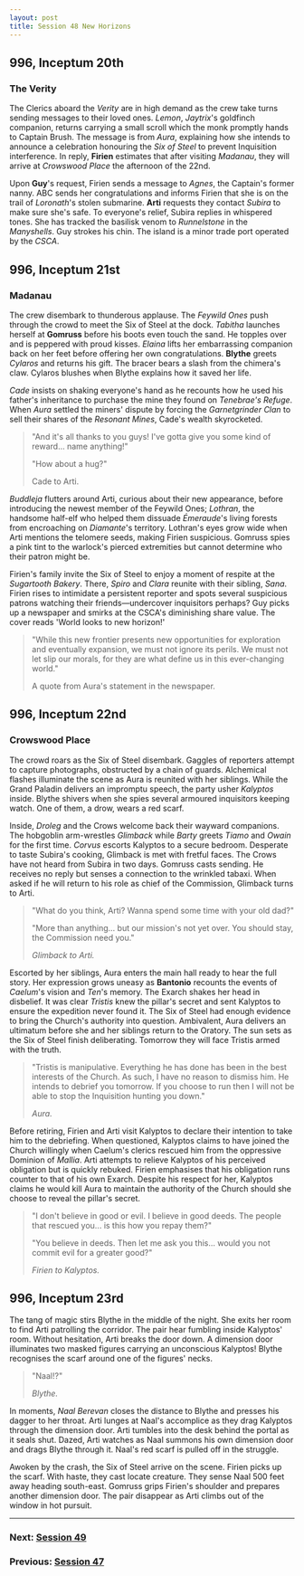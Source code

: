 ```yaml
---
layout: post
title: Session 48 New Horizons
---
```


## **996, Inceptum 20th**

### The Verity

The Clerics aboard the *Verity* are in high demand as the crew take turns sending messages to their loved ones. *Lemon*, *Jaytrix*'s goldfinch companion, returns carrying a small scroll which the monk promptly hands to Captain Brush. The message is from *Aura*, explaining how she intends to announce a celebration honouring the *Six of Steel* to prevent Inquisition interference. In reply, **Firien** estimates that after visiting *Madanau*, they will arrive at *Crowswood Place* the afternoon of the 22nd.

Upon **Guy**'s request, Firien sends a message to *Agnes*, the Captain's former nanny. ABC sends her congratulations and informs Firien that she is on the trail of *Loronath*'s stolen submarine. **Arti** requests they contact *Subira* to make sure she's safe. To everyone's relief, Subira replies in whispered tones. She has tracked the basilisk venom to *Runnelstone* in the *Manyshells*. Guy strokes his chin. The island is a minor trade port operated by the *CSCA*.

## **996, Inceptum 21st**

### Madanau

The crew disembark to thunderous applause. The *Feywild Ones* push through the crowd to meet the Six of Steel at the dock. *Tabitha* launches herself at **Gomruss** before his boots even touch the sand. He topples over and is peppered with proud kisses. *Elaina* lifts her embarrassing companion back on her feet before offering her own congratulations. **Blythe** greets *Cylaros* and returns his gift. The bracer bears a slash from the chimera's claw. Cylaros blushes when Blythe explains how it saved her life.

*Cade* insists on shaking everyone's hand as he recounts how he used his father's inheritance to purchase the mine they found on *Tenebrae's Refuge*. When *Aura* settled the miners' dispute by forcing the *Garnetgrinder Clan* to sell their shares of the *Resonant Mines*, Cade's wealth skyrocketed.

> "And it's all thanks to you guys! I've gotta give you some kind of reward... name anything!"
>
> "How about a hug?"
>
> Cade to Arti.

*Buddleja* flutters around Arti, curious about their new appearance, before introducing the newest member of the Feywild Ones; *Lothran*, the handsome half-elf who helped them dissuade *Émeraude*'s living forests from encroaching on *Diamante*'s territory. Lothran's eyes grow wide when Arti mentions the telomere seeds, making Firien suspicious. Gomruss spies a pink tint to the warlock's pierced extremities but cannot determine who their patron might be.

Firien's family invite the Six of Steel to enjoy a moment of respite at the *Sugartooth Bakery*. There, *Spiro* and *Clara* reunite with their sibling, *Sana*. Firien rises to intimidate a persistent reporter and spots several suspicious patrons watching their friends—undercover inquisitors perhaps? Guy picks up a newspaper and smirks at the CSCA's diminishing share value. The cover reads 'World looks to new horizon!'

> "While this new frontier presents new opportunities for exploration and eventually expansion, we must not ignore its perils. We must not let slip our morals, for they are what define us in this ever-changing world."
>
> A quote from Aura's statement in the newspaper.

## **996, Inceptum 22nd**

### Crowswood Place

The crowd roars as the Six of Steel disembark. Gaggles of reporters attempt to capture photographs, obstructed by a chain of guards. Alchemical flashes illuminate the scene as Aura is reunited with her siblings. While the Grand Paladin delivers an impromptu speech, the party usher *Kalyptos* inside. Blythe shivers when she spies several armoured inquisitors keeping watch. One of them, a drow, wears a red scarf.

Inside, *Droleg* and the Crows welcome back their wayward companions. The hobgoblin arm-wrestles *Glimback* while *Barty* greets *Tiamo* and *Owain* for the first time. *Corvus* escorts Kalyptos to a secure bedroom. Desperate to taste Subira's cooking, Glimback is met with fretful faces. The Crows have not heard from Subira in two days. Gomruss casts sending. He receives no reply but senses a connection to the wrinkled tabaxi. When asked if he will return to his role as chief of the Commission, Glimback turns to Arti.

> "What do you think, Arti? Wanna spend some time with your old dad?"
>
> "More than anything... but our mission's not yet over. You should stay, the Commission need you."
>
> *Glimback to Arti.*

Escorted by her siblings, Aura enters the main hall ready to hear the full story. Her expression grows uneasy as **Bantonio** recounts the events of *Caelum*'s vision and *Ten*'s memory. The Exarch shakes her head in disbelief. It was clear *Tristis* knew the pillar's secret and sent Kalyptos to ensure the expedition never found it. The Six of Steel had enough evidence to bring the Church's authority into question. Ambivalent, Aura delivers an ultimatum before she and her siblings return to the Oratory. The sun sets as the Six of Steel finish deliberating. Tomorrow they will face Tristis armed with the truth.

> "Tristis is manipulative. Everything he has done has been in the best interests of the Church. As such, I have no reason to dismiss him. He intends to debrief you tomorrow. If you choose to run then I will not be able to stop the Inquisition hunting you down."
>
> *Aura.*

Before retiring, Firien and Arti visit Kalyptos to declare their intention to take him to the debriefing. When questioned, Kalyptos claims to have joined the Church willingly when Caelum's clerics rescued him from the oppressive Dominion of *Mallia*. Arti attempts to relieve Kalyptos of his perceived obligation but is quickly rebuked. Firien emphasises that his obligation runs counter to that of his own Exarch. Despite his respect for her, Kalyptos claims he would kill Aura to maintain the authority of the Church should she choose to reveal the pillar's secret.

> "I don't believe in good or evil. I believe in good deeds. The people that rescued you... is this how you repay them?"
>
> "You believe in deeds. Then let me ask you this... would you not commit evil for a greater good?"
>
> *Firien to Kalyptos.*

## **996, Inceptum 23rd**

The tang of magic stirs Blythe in the middle of the night. She exits her room to find Arti patrolling the corridor. The pair hear fumbling inside Kalyptos' room. Without hesitation, Arti breaks the door down. A dimension door illuminates two masked figures carrying an unconscious Kalyptos! Blythe recognises the scarf around one of the figures' necks.

> "Naal!?"
>
> *Blythe.*

In moments, *Naal Berevan* closes the distance to Blythe and presses his dagger to her throat. Arti lunges at Naal's accomplice as they drag Kalyptos through the dimension door. Arti tumbles into the desk behind the portal as it seals shut. Dazed, Arti watches as Naal summons his own dimension door and drags Blythe through it. Naal's red scarf is pulled off in the struggle.

Awoken by the crash, the Six of Steel arrive on the scene. Firien picks up the scarf. With haste, they cast locate creature. They sense Naal 500 feet away heading south-east. Gomruss grips Firien's shoulder and prepares another dimension door. The pair disappear as Arti climbs out of the window in hot pursuit.

---

### **Next: [Session 49](../season-2/session-49)**
### **Previous: [Session 47](session-47)**
